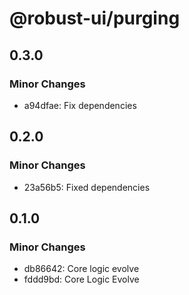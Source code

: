 # @robust-ui/purging

## 0.3.0

### Minor Changes

- a94dfae: Fix dependencies

## 0.2.0

### Minor Changes

- 23a56b5: Fixed dependencies

## 0.1.0

### Minor Changes

- db86642: Core logic evolve
- fddd9bd: Core Logic Evolve
